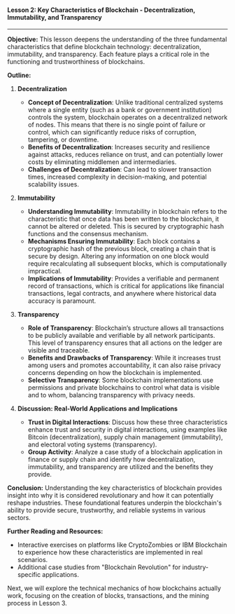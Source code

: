#### Lesson 2: Key Characteristics of Blockchain - Decentralization, Immutability, and Transparency

---

**Objective:**
This lesson deepens the understanding of the three fundamental characteristics that define blockchain technology: decentralization, immutability, and transparency. Each feature plays a critical role in the functioning and trustworthiness of blockchains.

**Outline:**

1. **Decentralization**

   - **Concept of Decentralization**: Unlike traditional centralized systems where a single entity (such as a bank or government institution) controls the system, blockchain operates on a decentralized network of nodes. This means that there is no single point of failure or control, which can significantly reduce risks of corruption, tampering, or downtime.
   - **Benefits of Decentralization**: Increases security and resilience against attacks, reduces reliance on trust, and can potentially lower costs by eliminating middlemen and intermediaries.
   - **Challenges of Decentralization**: Can lead to slower transaction times, increased complexity in decision-making, and potential scalability issues.

2. **Immutability**

   - **Understanding Immutability**: Immutability in blockchain refers to the characteristic that once data has been written to the blockchain, it cannot be altered or deleted. This is secured by cryptographic hash functions and the consensus mechanism.
   - **Mechanisms Ensuring Immutability**: Each block contains a cryptographic hash of the previous block, creating a chain that is secure by design. Altering any information on one block would require recalculating all subsequent blocks, which is computationally impractical.
   - **Implications of Immutability**: Provides a verifiable and permanent record of transactions, which is critical for applications like financial transactions, legal contracts, and anywhere where historical data accuracy is paramount.

3. **Transparency**

   - **Role of Transparency**: Blockchain’s structure allows all transactions to be publicly available and verifiable by all network participants. This level of transparency ensures that all actions on the ledger are visible and traceable.
   - **Benefits and Drawbacks of Transparency**: While it increases trust among users and promotes accountability, it can also raise privacy concerns depending on how the blockchain is implemented.
   - **Selective Transparency**: Some blockchain implementations use permissions and private blockchains to control what data is visible and to whom, balancing transparency with privacy needs.

4. **Discussion: Real-World Applications and Implications**
   - **Trust in Digital Interactions**: Discuss how these three characteristics enhance trust and security in digital interactions, using examples like Bitcoin (decentralization), supply chain management (immutability), and electoral voting systems (transparency).
   - **Group Activity**: Analyze a case study of a blockchain application in finance or supply chain and identify how decentralization, immutability, and transparency are utilized and the benefits they provide.

**Conclusion:**
Understanding the key characteristics of blockchain provides insight into why it is considered revolutionary and how it can potentially reshape industries. These foundational features underpin the blockchain's ability to provide secure, trustworthy, and reliable systems in various sectors.

**Further Reading and Resources:**

- Interactive exercises on platforms like CryptoZombies or IBM Blockchain to experience how these characteristics are implemented in real scenarios.
- Additional case studies from "Blockchain Revolution" for industry-specific applications.

Next, we will explore the technical mechanics of how blockchains actually work, focusing on the creation of blocks, transactions, and the mining process in Lesson 3.
